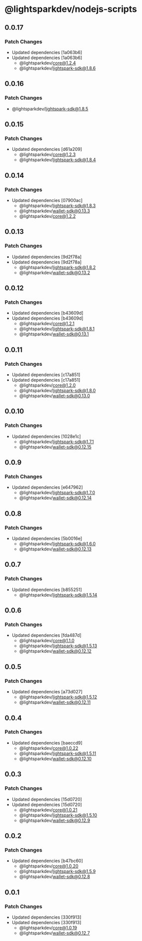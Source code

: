 # @lightsparkdev/nodejs-scripts

## 0.0.17

### Patch Changes

- Updated dependencies [1a063b6]
- Updated dependencies [1a063b6]
  - @lightsparkdev/core@1.2.4
  - @lightsparkdev/lightspark-sdk@1.8.6

## 0.0.16

### Patch Changes

- @lightsparkdev/lightspark-sdk@1.8.5

## 0.0.15

### Patch Changes

- Updated dependencies [d61a209]
  - @lightsparkdev/core@1.2.3
  - @lightsparkdev/lightspark-sdk@1.8.4

## 0.0.14

### Patch Changes

- Updated dependencies [07900ac]
  - @lightsparkdev/lightspark-sdk@1.8.3
  - @lightsparkdev/wallet-sdk@0.13.3
  - @lightsparkdev/core@1.2.2

## 0.0.13

### Patch Changes

- Updated dependencies [9d2f78a]
- Updated dependencies [9d2f78a]
  - @lightsparkdev/lightspark-sdk@1.8.2
  - @lightsparkdev/wallet-sdk@0.13.2

## 0.0.12

### Patch Changes

- Updated dependencies [b43609d]
- Updated dependencies [b43609d]
  - @lightsparkdev/core@1.2.1
  - @lightsparkdev/lightspark-sdk@1.8.1
  - @lightsparkdev/wallet-sdk@0.13.1

## 0.0.11

### Patch Changes

- Updated dependencies [c17a851]
- Updated dependencies [c17a851]
  - @lightsparkdev/core@1.2.0
  - @lightsparkdev/lightspark-sdk@1.8.0
  - @lightsparkdev/wallet-sdk@0.13.0

## 0.0.10

### Patch Changes

- Updated dependencies [1028e1c]
  - @lightsparkdev/lightspark-sdk@1.7.1
  - @lightsparkdev/wallet-sdk@0.12.15

## 0.0.9

### Patch Changes

- Updated dependencies [e647962]
  - @lightsparkdev/lightspark-sdk@1.7.0
  - @lightsparkdev/wallet-sdk@0.12.14

## 0.0.8

### Patch Changes

- Updated dependencies [5b0016e]
  - @lightsparkdev/lightspark-sdk@1.6.0
  - @lightsparkdev/wallet-sdk@0.12.13

## 0.0.7

### Patch Changes

- Updated dependencies [b855251]
  - @lightsparkdev/lightspark-sdk@1.5.14

## 0.0.6

### Patch Changes

- Updated dependencies [fda487d]
  - @lightsparkdev/core@1.1.0
  - @lightsparkdev/lightspark-sdk@1.5.13
  - @lightsparkdev/wallet-sdk@0.12.12

## 0.0.5

### Patch Changes

- Updated dependencies [a73d027]
  - @lightsparkdev/lightspark-sdk@1.5.12
  - @lightsparkdev/wallet-sdk@0.12.11

## 0.0.4

### Patch Changes

- Updated dependencies [baeccd9]
  - @lightsparkdev/core@1.0.22
  - @lightsparkdev/lightspark-sdk@1.5.11
  - @lightsparkdev/wallet-sdk@0.12.10

## 0.0.3

### Patch Changes

- Updated dependencies [15d0720]
- Updated dependencies [15d0720]
  - @lightsparkdev/core@1.0.21
  - @lightsparkdev/lightspark-sdk@1.5.10
  - @lightsparkdev/wallet-sdk@0.12.9

## 0.0.2

### Patch Changes

- Updated dependencies [b47bc60]
  - @lightsparkdev/core@1.0.20
  - @lightsparkdev/lightspark-sdk@1.5.9
  - @lightsparkdev/wallet-sdk@0.12.8

## 0.0.1

### Patch Changes

- Updated dependencies [330f913]
- Updated dependencies [330f913]
  - @lightsparkdev/core@1.0.19
  - @lightsparkdev/wallet-sdk@0.12.7
